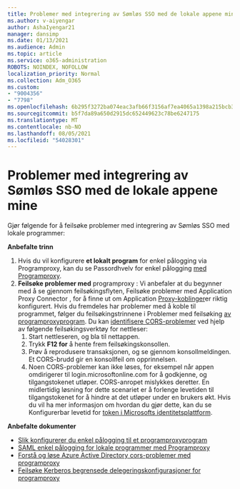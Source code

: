 ```yaml
---
title: Problemer med integrering av Sømløs SSO med de lokale appene mine
ms.author: v-aiyengar
author: AshaIyengar21
manager: dansimp
ms.date: 01/13/2021
ms.audience: Admin
ms.topic: article
ms.service: o365-administration
ROBOTS: NOINDEX, NOFOLLOW
localization_priority: Normal
ms.collection: Adm_O365
ms.custom:
- "9004356"
- "7798"
ms.openlocfilehash: 6b295f3272ba074eac3afb66f3156af7ea4065a1398a215bcb3cde5da74b198a
ms.sourcegitcommit: b5f7da89a650d2915dc652449623c78be6247175
ms.translationtype: MT
ms.contentlocale: nb-NO
ms.lasthandoff: 08/05/2021
ms.locfileid: "54028301"
---
```

# <a name="issues-with-integrating-seamless-sso-with-my-on-premises-apps"></a>Problemer med integrering av Sømløs SSO med de lokale appene mine

Gjør følgende for å feilsøke problemer med integrering av Sømløs SSO med lokale programmer:

**Anbefalte trinn**

1. Hvis du vil konfigurere **et lokalt program** for enkel pålogging via Programproxy, kan du se Passordhvelv for enkel pålogging [med Programproxy](https://docs.microsoft.com/azure/active-directory/manage-apps/application-proxy-configure-single-sign-on-password-vaulting). 
1. **Feilsøke problemer med** programproxy : Vi anbefaler at du begynner med å se gjennom feilsøkingsflyten, Feilsøke problemer med Application Proxy Connector , for å finne ut om Application [Proxy-koblinger](https://docs.microsoft.com/azure/active-directory/manage-apps/application-proxy-debug-connectors)er riktig konfigurert. Hvis du fremdeles har problemer med å koble til programmet, følger du feilsøkingstrinnene i Problemer med feilsøking [av programproxyprogram](https://docs.microsoft.com/azure/active-directory/manage-apps/application-proxy-debug-apps). Du kan [identifisere CORS-problemer](https://docs.microsoft.com/azure/active-directory/manage-apps/application-proxy-understand-cors-issues#understand-and-identify-cors-issues) ved hjelp av følgende feilsøkingsverktøy for nettleser:
    1. Start nettleseren, og bla til nettappen.
    1. Trykk **F12 for** å hente frem feilsøkingskonsollen.
    1. Prøv å reprodusere transaksjonen, og se gjennom konsollmeldingen. Et CORS-brudd gir en konsollfeil om opprinnelsen.
    1. Noen CORS-problemer kan ikke løses, for eksempel når appen omdirigerer til login.microsoftonline.com for å godkjenne, og tilgangstokenet utløper. CORS-anropet mislykkes deretter. En midlertidig løsning for dette scenariet er å forlenge levetiden til tilgangstokenet for å hindre at det utløper under en brukers økt. Hvis du vil ha mer informasjon om hvordan du gjør dette, kan du se Konfigurerbar levetid for [token i Microsofts identitetsplattform](https://docs.microsoft.com/azure/active-directory/develop/active-directory-configurable-token-lifetimes).

**Anbefalte dokumenter**

- [Slik konfigurerer du enkel pålogging til et programproxyprogram](https://docs.microsoft.com/azure/active-directory/manage-apps/application-proxy-config-sso-how-to)
- [SAML enkel pålogging for lokale programmer med Programproxy](https://docs.microsoft.com/azure/active-directory/manage-apps/application-proxy-configure-single-sign-on-on-premises-apps)
- [Forstå og løse Azure Active Directory cors-problemer med programproxy](https://docs.microsoft.com/azure/active-directory/manage-apps/application-proxy-understand-cors-issues#solutions-for-application-proxy-cors-issues)
- [Feilsøke Kerberos begrensede delegeringskonfigurasjoner for programproxy](https://docs.microsoft.com/azure/active-directory/manage-apps/application-proxy-back-end-kerberos-constrained-delegation-how-to)